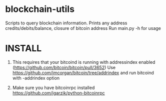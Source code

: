 blockchain-utils
================
Scripts to query blockchain information.
Prints any address credits/debits/balance, closure of bitcoin address
Run main.py -h for usage


INSTALL
========
1. This requires that your bitcoind is running with addressindex enabled
(https://github.com/bitcoin/bitcoin/pull/3652) 
Use https://github.com/jmcorgan/bitcoin/tree/addrindex
and run bitcoind with -addrindex option

2. Make sure you have bitcoinrpc installed https://github.com/jgarzik/python-bitcoinrpc
